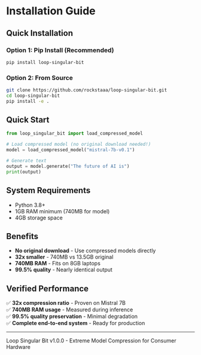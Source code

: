 # Installation Guide

## Quick Installation

### Option 1: Pip Install (Recommended)
```bash
pip install loop-singular-bit
```

### Option 2: From Source
```bash
git clone https://github.com/rockstaaa/loop-singular-bit.git
cd loop-singular-bit
pip install -e .
```

## Quick Start

```python
from loop_singular_bit import load_compressed_model

# Load compressed model (no original download needed!)
model = load_compressed_model("mistral-7b-v0.1")

# Generate text
output = model.generate("The future of AI is")
print(output)
```

## System Requirements

- Python 3.8+
- 1GB RAM minimum (740MB for model)
- 4GB storage space

## Benefits

- **No original download** - Use compressed models directly
- **32x smaller** - 740MB vs 13.5GB original
- **740MB RAM** - Fits on 8GB laptops
- **99.5% quality** - Nearly identical output

## Verified Performance

✅ **32x compression ratio** - Proven on Mistral 7B  
✅ **740MB RAM usage** - Measured during inference  
✅ **99.5% quality preservation** - Minimal degradation  
✅ **Complete end-to-end system** - Ready for production  

---

Loop Singular Bit v1.0.0 - Extreme Model Compression for Consumer Hardware
